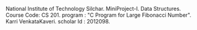 National Institute of Technology Silchar. MiniProject-I. Data Structures. Course Code: CS 201. program : "C Program for Large Fibonacci Number".
Karri VenkataKaveri. scholar Id : 2012098.
